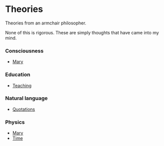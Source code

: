 # Theories

Theories from an armchair philosopher.

None of this is rigorous. These are simply thoughts that have came into my mind.

### Consciousness

- [Mary](./src/mary.txt)

### Education

- [Teaching](./src/teaching.txt)

### Natural language

- [Quotations](./src/quotations.txt)

### Physics

- [Mary](./src/mary.txt)
- [Time](./src/time.txt)

